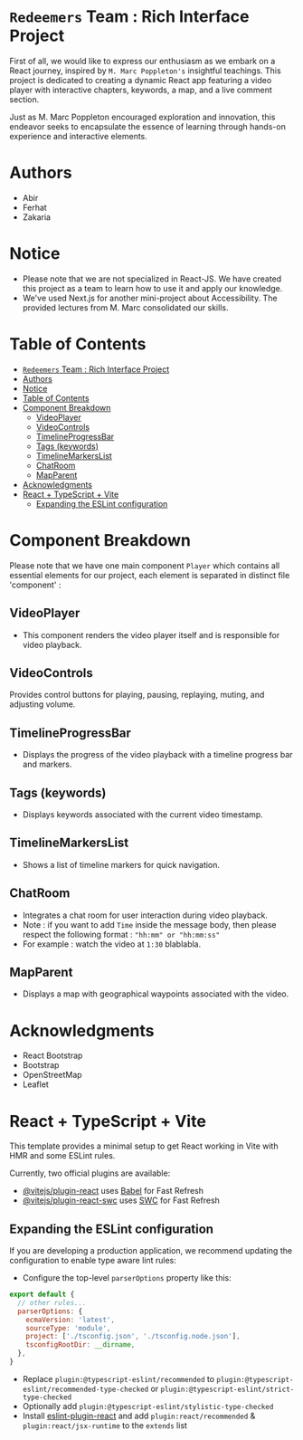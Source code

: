 # `Redeemers` Team : Rich Interface Project
First of all, we would like to express our enthusiasm as we embark on a React journey, inspired by `M. Marc Poppleton's` insightful teachings. This project is dedicated to creating a dynamic React app featuring a video player with interactive chapters, keywords, a map, and a live comment section. 

Just as M. Marc Poppleton encouraged exploration and innovation, this endeavor seeks to encapsulate the essence of learning through hands-on experience and interactive elements.

# Authors 
- Abir 
- Ferhat
- Zakaria


# Notice
- Please note that we are not specialized in React-JS. We have created this project as a team to learn how to use it and apply our knowledge.
- We've used Next.js for another mini-project about Accessibility. The provided lectures from M. Marc consolidated our skills.

# Table of Contents
- [`Redeemers` Team : Rich Interface Project](#redeemers-team--rich-interface-project)
- [Authors](#authors)
- [Notice](#notice)
- [Table of Contents](#table-of-contents)
- [Component Breakdown](#component-breakdown)
  - [VideoPlayer](#videoplayer)
  - [VideoControls](#videocontrols)
  - [TimelineProgressBar](#timelineprogressbar)
  - [Tags (keywords)](#tags-keywords)
  - [TimelineMarkersList](#timelinemarkerslist)
  - [ChatRoom](#chatroom)
  - [MapParent](#mapparent)
- [Acknowledgments](#acknowledgments)
- [React + TypeScript + Vite](#react--typescript--vite)
  - [Expanding the ESLint configuration](#expanding-the-eslint-configuration)


# Component Breakdown
Please note that we have one main component `Player` which contains all essential elements for our project, each element is separated in distinct file 'component' : 
## VideoPlayer
  + This component renders the video player itself and is responsible for video playback.

## VideoControls
Provides control buttons for playing, pausing, replaying, muting, and adjusting volume.

## TimelineProgressBar
  + Displays the progress of the video playback with a timeline progress bar and markers.

## Tags (keywords)
  + Displays keywords associated with the current video timestamp.

## TimelineMarkersList
  + Shows a list of timeline markers for quick navigation.

## ChatRoom
  + Integrates a chat room for user interaction during video playback.
  + Note : if you want to add `Time` inside the message body, then please respect the following format : `"hh:mm" or "hh:mm:ss"`
  + For example : watch the video at  `1:30` blablabla.

## MapParent
  + Displays a map with geographical waypoints associated with the video.


# Acknowledgments
- React Bootstrap
- Bootstrap
- OpenStreetMap
- Leaflet



# React + TypeScript + Vite

This template provides a minimal setup to get React working in Vite with HMR and some ESLint rules.

Currently, two official plugins are available:

- [@vitejs/plugin-react](https://github.com/vitejs/vite-plugin-react/blob/main/packages/plugin-react/README.md) uses [Babel](https://babeljs.io/) for Fast Refresh
- [@vitejs/plugin-react-swc](https://github.com/vitejs/vite-plugin-react-swc) uses [SWC](https://swc.rs/) for Fast Refresh

## Expanding the ESLint configuration

If you are developing a production application, we recommend updating the configuration to enable type aware lint rules:

- Configure the top-level `parserOptions` property like this:

```js
export default {
  // other rules...
  parserOptions: {
    ecmaVersion: 'latest',
    sourceType: 'module',
    project: ['./tsconfig.json', './tsconfig.node.json'],
    tsconfigRootDir: __dirname,
  },
}
```

- Replace `plugin:@typescript-eslint/recommended` to `plugin:@typescript-eslint/recommended-type-checked` or `plugin:@typescript-eslint/strict-type-checked`
- Optionally add `plugin:@typescript-eslint/stylistic-type-checked`
- Install [eslint-plugin-react](https://github.com/jsx-eslint/eslint-plugin-react) and add `plugin:react/recommended` & `plugin:react/jsx-runtime` to the `extends` list


